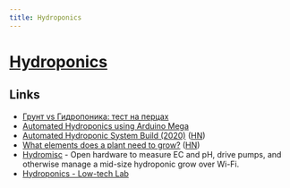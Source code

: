 ```yaml
---
title: Hydroponics
---
```


# [Hydroponics](https://en.wikipedia.org/wiki/Hydroponics)

## Links

- [Грунт vs Гидропоника: тест на перцах](https://alexandertokarev.ru/all/grunt-vs-gidroponika-test-na-pertsah/)
- [Automated Hydroponics using Arduino Mega](https://github.com/kylelobo/Hydroponics)
- [Automated Hydroponic System Build (2020)](https://kylegabriel.com/projects/2020/06/automated-hydroponic-system-build.html) ([HN](https://news.ycombinator.com/item?id=27797853))
- [What elements does a plant need to grow?](https://github.com/hydromisc/hydromisc/blob/master/doc/nutrient-design.md) ([HN](https://news.ycombinator.com/item?id=29242215))
- [Hydromisc](https://github.com/hydromisc/hydromisc) - Open hardware to measure EC and pH, drive pumps, and otherwise manage a mid-size hydroponic grow over Wi-Fi.
- [Hydroponics - Low-tech Lab](https://wiki.lowtechlab.org/wiki/Hydroponie/en)

